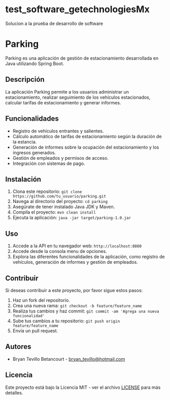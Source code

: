 # test_software_getechnologiesMx
Solucion a la prueba de desarrollo de software

# Parking

Parking es una aplicación de gestión de estacionamiento desarrollada en Java utilizando Spring Boot.

## Descripción

La aplicación Parking permite a los usuarios administrar un estacionamiento, realizar seguimiento de los vehículos estacionados, calcular tarifas de estacionamiento y generar informes.

## Funcionalidades

- Registro de vehículos entrantes y salientes.
- Cálculo automático de tarifas de estacionamiento según la duración de la estancia.
- Generación de informes sobre la ocupación del estacionamiento y los ingresos generados.
- Gestión de empleados y permisos de acceso.
- Integración con sistemas de pago.

## Instalación

1. Clona este repositorio: `git clone https://github.com/tu_usuario/parking.git`
2. Navega al directorio del proyecto: `cd parking`
3. Asegúrate de tener instalado Java JDK y Maven.
4. Compila el proyecto: `mvn clean install`
5. Ejecuta la aplicación: `java -jar target/parking-1.0.jar`

## Uso

1. Accede a la API en tu navegador web: `http://localhost:8080`
2. Accede desde la consola menu de opciones.
2. Explora las diferentes funcionalidades de la aplicación, como registro de vehículos, generación de informes y gestión de empleados.

## Contribuir

Si deseas contribuir a este proyecto, por favor sigue estos pasos:

1. Haz un fork del repositorio.
2. Crea una nueva rama: `git checkout -b feature/feature_name`
3. Realiza tus cambios y haz commit: `git commit -am 'Agrega una nueva funcionalidad'`
4. Sube tus cambios a tu repositorio: `git push origin feature/feature_name`
5. Envía un pull request.

## Autores

- Bryan Tevillo Betancourt - bryan_tevillo@hotmail.com

## Licencia

Este proyecto está bajo la Licencia MIT - ver el archivo [LICENSE](LICENSE) para más detalles.